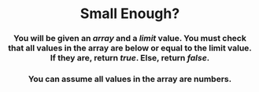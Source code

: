 <div align = "center">

# Small Enough?

</div>

<div align = "center">

<h3>You will be given an <em>array</em> and a <em>limit</em> value. You must check that all values in the array are below or equal to the limit value. If they are, return <em>true</em>. Else, return <em>false</em>.</h3>

<h3>You can assume all values in the array are numbers.</h3>

</div>
